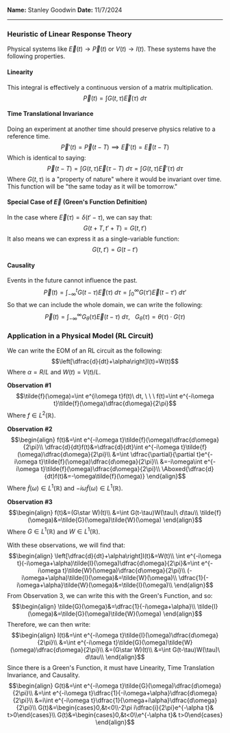 **Name:** Stanley Goodwin
**Date:** 11/7/2024

---
### Heuristic of Linear Response Theory
Physical systems like $\vec{E}(t)\rightarrow\vec{P}(t)$ or $V(t)\rightarrow I(t)$.
These systems have the following properties.
#### Linearity
This integral is effectively a continuous version of a matrix multiplication.
$$\vec{P}(t)=\int G(t,\tau)\vec{E}(\tau)\ d\tau$$
#### Time Translational Invariance
Doing an experiment at another time should preserve physics relative to a reference time.
$$\vec{P}'(t)=\vec{P}(t-T)\implies \vec{E}'(t)=\vec{E}(t-T)$$
Which is identical to saying:
$$\vec{P}(t-T)=\int G(t,\tau)\vec{E}(\tau-T)\ d\tau=\int G(t,\tau)\vec{E}'(\tau)\ d\tau$$
Where $G(t,\tau)$ is a "property of nature" where it would be invariant over time.
This function will be "the same today as it will be tomorrow."
#### Special Case of $\vec{E}$ (Green's Function Definition)
In the case where $\vec{E}(\tau)=\delta(t'-\tau)$, we can say that:
$$G(t+T,t'+T)=G(t,t')$$
It also means we can express it as a single-variable function:
$$G(t,t')=G(t-t')$$
#### Causality
Events in the future cannot influence the past.
$$\vec{P}(t)=\int_{-\infty}^t G(t-\tau)\vec{E}(\tau)\ d\tau=\int_0^\infty G(\tau')\vec{E}(t-\tau')\ d\tau'$$
So that we can include the whole domain, we can write the following:
$$\vec{P}(t)=\int_{-\infty}^\infty G_\theta(\tau)\vec{E}(t-\tau)\ d\tau, \ \ \ G_\theta(\tau)=\theta(\tau)\cdot G(\tau)$$
### Application in a Physical Model (RL Circuit)
We can write the EOM of an RL circuit as the following: 
$$\left[\dfrac{d}{dt}+\alpha\right]I(t)=W(t)$$
Where $\alpha=R/L$ and $W(t)=V(t)/L$.

**Observation #1**
$$\tilde{f}(\omega)=\int e^{i\omega t}f(t)\ dt, \ \ \ f(t)=\int e^{-i\omega t}\tilde{f}(\omega)\dfrac{d\omega}{2\pi}$$
Where $f\in L^2(\mathbb{R})$.

**Observation #2**
$$\begin{align}
f(t)&=\int e^{-i\omega t}\tilde{f}(\omega)\dfrac{d\omega}{2\pi}\\
\dfrac{d}{dt}f(t)&=\dfrac{d}{dt}\int e^{-i\omega t}\tilde{f}(\omega)\dfrac{d\omega}{2\pi}\\
&=\int \dfrac{\partial}{\partial t}e^{-i\omega t}\tilde{f}(\omega)\dfrac{d\omega}{2\pi}\\
&=-i\omega\int e^{-i\omega t}\tilde{f}(\omega)\dfrac{d\omega}{2\pi}\\
\Aboxed{\dfrac{d}{dt}f(t)&=-\omega\tilde{f}(\omega)}
\end{align}$$
Where $\tilde{f}(\omega)\in L^1(\mathbb{R})$ and $-i\omega\tilde{f}(\omega)\in L^1(\mathbb{R})$.

**Observation #3**
$$\begin{align}
f(t)&=(G\star W)(t)\\
&=\int G(t-\tau)W(\tau)\ d\tau\\
\tilde{f}(\omega)&=\tilde{G}(\omega)\tilde{W}(\omega)
\end{align}$$
Where $G\in L^1(\mathbb{R})$ and $W\in L^1(\mathbb{R})$.

With these observations, we will find that:
$$\begin{align}
\left[\dfrac{d}{dt}+\alpha\right]I(t)&=W(t)\\
\int e^{-i\omega t}(-i\omega+\alpha)\tilde{I}(\omega)\dfrac{d\omega}{2\pi}&=\int e^{-i\omega t}\tilde{W}(\omega)\dfrac{d\omega}{2\pi}\\
(-i\omega+\alpha)\tilde{I}(\omega)&=\tilde{W}(\omega)\\
\dfrac{1}{-i\omega+\alpha}\tilde{W}(\omega)&=\tilde{I}(\omega)\\
\end{align}$$
From Observation 3, we can write this with the Green's Function, and so:
$$\begin{align}
\tilde{G}(\omega)&=\dfrac{1}{-i\omega+\alpha}\\
\tilde{I}(\omega)&=\tilde{G}(\omega)\tilde{W}(\omega)
\end{align}$$
Therefore, we can then write:
$$\begin{align}
I(t)&=\int e^{-i\omega t}\tilde{I}(\omega)\dfrac{d\omega}{2\pi}\\
&=\int e^{-i\omega t}\tilde{G}(\omega)\tilde{W}(\omega)\dfrac{d\omega}{2\pi}\\
&=(G\star W)(t)\\
&=\int G(t-\tau)W(\tau)\ d\tau\\
\end{align}$$
Since there is a Green's Function, it must have Linearity, Time Translation Invariance, and Causality.
$$\begin{align}
G(t)&=\int e^{-i\omega t}\tilde{G}(\omega)\dfrac{d\omega}{2\pi}\\
&=\int e^{-i\omega t}\dfrac{1}{-i\omega+\alpha}\dfrac{d\omega}{2\pi}\\
&=i\int e^{-i\omega t}\dfrac{1}{\omega+i\alpha}\dfrac{d\omega}{2\pi}\\
G(t)&=\begin{cases}0,&t<0\\-2\pi i\dfrac{i}{2\pi}e^{-\alpha t}& t>0\end{cases}\\
G(t)&=\begin{cases}0,&t<0\\e^{-\alpha t}& t>0\end{cases}
\end{align}$$
